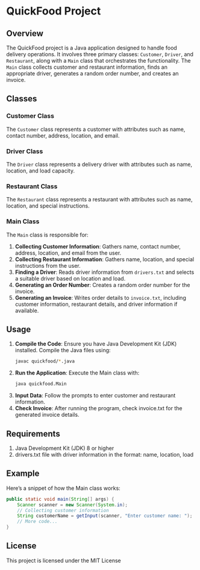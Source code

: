 # QuickFood Project

## Overview

The QuickFood project is a Java application designed to handle food delivery operations. It involves three primary classes: `Customer`, `Driver`, and `Restaurant`, along with a `Main` class that orchestrates the functionality. The `Main` class collects customer and restaurant information, finds an appropriate driver, generates a random order number, and creates an invoice.

## Classes

### Customer Class

The `Customer` class represents a customer with attributes such as name, contact number, address, location, and email.

### Driver Class

The `Driver` class represents a delivery driver with attributes such as name, location, and load capacity.

### Restaurant Class

The `Restaurant` class represents a restaurant with attributes such as name, location, and special instructions.

### Main Class

The `Main` class is responsible for:

1. **Collecting Customer Information**: Gathers name, contact number, address, location, and email from the user.
2. **Collecting Restaurant Information**: Gathers name, location, and special instructions from the user.
3. **Finding a Driver**: Reads driver information from `drivers.txt` and selects a suitable driver based on location and load.
4. **Generating an Order Number**: Creates a random order number for the invoice.
5. **Generating an Invoice**: Writes order details to `invoice.txt`, including customer information, restaurant details, and driver information if available.

## Usage

1. **Compile the Code**: Ensure you have Java Development Kit (JDK) installed. Compile the Java files using:
   ```sh
   javac quickfood/*.java
2. **Run the Application**: Execute the Main class with:
   ```sh
   java quickfood.Main
3. **Input Data**: Follow the prompts to enter customer and restaurant information.
4. **Check Invoice**: After running the program, check invoice.txt for the generated invoice details.

## Requirements

1. Java Development Kit (JDK) 8 or higher
2. drivers.txt file with driver information in the format: name, location, load

## Example

Here’s a snippet of how the Main class works:
```Java
public static void main(String[] args) {
    Scanner scanner = new Scanner(System.in);
    // Collecting customer information
    String customerName = getInput(scanner, "Enter customer name: ");
    // More code...
}
```

## License

This project is licensed under the MIT License
